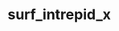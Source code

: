 # surf_intrepid_x
<!-- <a href=""> Download url <href/> -->
<div style="display: flex; justify-content: center;">
    <img src="" style="border-radius: 10px"/>
</div>
